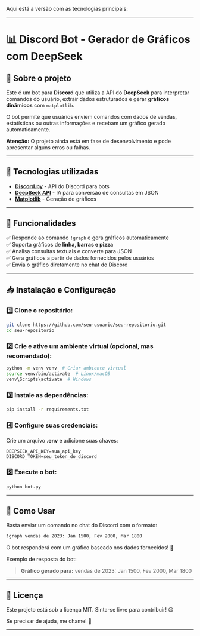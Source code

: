Aqui está a versão com as tecnologias principais:

---

# 📊 Discord Bot - Gerador de Gráficos com DeepSeek

## 🚀 Sobre o projeto
Este é um bot para **Discord** que utiliza a API do **DeepSeek** para interpretar comandos do usuário, extrair dados estruturados e gerar **gráficos dinâmicos** com `matplotlib`.

O bot permite que usuários enviem comandos com dados de vendas, estatísticas ou outras informações e recebam um gráfico gerado automaticamente.

**Atenção:** O projeto ainda está em fase de desenvolvimento e pode apresentar alguns erros ou falhas.

---

## 🔧 Tecnologias utilizadas
- **[Discord.py](https://discordpy.readthedocs.io/en/stable/)** - API do Discord para bots
- **[DeepSeek API](https://deepseek.com/)** - IA para conversão de consultas em JSON
- **[Matplotlib](https://matplotlib.org/)** - Geração de gráficos

---

## 📌 Funcionalidades
✅ Responde ao comando `!graph` e gera gráficos automaticamente  
✅ Suporta gráficos de **linha, barras e pizza**  
✅ Analisa consultas textuais e converte para JSON  
✅ Gera gráficos a partir de dados fornecidos pelos usuários  
✅ Envia o gráfico diretamente no chat do Discord  

---

## 📥 Instalação e Configuração
### 1️⃣ Clone o repositório:
```bash
git clone https://github.com/seu-usuario/seu-repositorio.git
cd seu-repositorio
```

### 2️⃣ Crie e ative um ambiente virtual (opcional, mas recomendado):
```bash
python -m venv venv  # Criar ambiente virtual
source venv/bin/activate  # Linux/macOS
venv\Scripts\activate  # Windows
```

### 3️⃣ Instale as dependências:
```bash
pip install -r requirements.txt
```

### 4️⃣ Configure suas credenciais:
Crie um arquivo **.env** e adicione suas chaves:
```env
DEEPSEEK_API_KEY=sua_api_key
DISCORD_TOKEN=seu_token_do_discord
```

### 5️⃣ Execute o bot:
```bash
python bot.py
```

---

## 🎯 Como Usar
Basta enviar um comando no chat do Discord com o formato:
```bash
!graph vendas de 2023: Jan 1500, Fev 2000, Mar 1800
```
O bot responderá com um gráfico baseado nos dados fornecidos! 🎉

Exemplo de resposta do bot:  
> **Gráfico gerado para:** vendas de 2023: Jan 1500, Fev 2000, Mar 1800

---

## 📜 Licença
Este projeto está sob a licença MIT. Sinta-se livre para contribuir! 😃

Se precisar de ajuda, me chame! 🚀

---